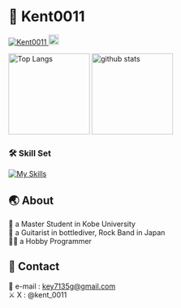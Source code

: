 # 💎 Kent0011
<p align="left">
  <a href="https://github.com/Kent0011/Kent0011">
    <img src="https://komarev.com/ghpvc/?username=Kent0011" alt="Kent0011" />
  </a>
  <a href="https://github.com/Kent0011">
    <img height="20" src="https://img.shields.io/github/followers/Kent0011?label=follow&logo=github&style=flat" />
  </a>
</p>
<p align="left"> 
  <img alt="Top Langs" height="160px" src="https://github-readme-stats.vercel.app/api/top-langs/?username=Kent0011&layout=compact" />
  <img alt="github stats" height="160px" src="https://github-readme-stats.vercel.app/api?username=Kent0011&count_private=true&hide=stars&show_icons=true" />
</p>

### 🛠️ Skill Set
[![My Skills](https://skillicons.dev/icons?i=python,typescript,react,ruby,rails,swift,c,html,css,bootstrap,mui,docker,git,github,githubactions,vercel,heroku,vscode&perline=9)](https://skillicons.dev)


## 🌏 About
🏫 a Master Student in Kobe University  
🎸 a Guitarist in bottlediver, Rock Band in Japan  
🧑‍💻 a Hobby Programmer  

## 📨 Contact
📧 e-mail : key7135g@gmail.com  
⚔️ X : @kent_0011

<!--
**Kent0011/Kent0011** is a ✨ _special_ ✨ repository because its `README.md` (this file) appears on your GitHub profile.

Here are some ideas to get you started:

- 🔭 I’m currently working on ...
- 🌱 I’m currently learning ...
- 👯 I’m looking to collaborate on ...
- 🤔 I’m looking for help with ...
- 💬 Ask me about ...
- 📫 How to reach me: ...
- 😄 Pronouns: ...
- ⚡ Fun fact: ...
-->
